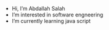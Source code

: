 - Hi, I’m Abdallah Salah
- I’m interested in software engneering 
- I’m currently learning java script


<!---
abdalahsalah/abdalahsalah is a ✨ special ✨ repository because its `README.md` (this file) appears on your GitHub profile.
You can click the Preview link to take a look at your changes.
--->
